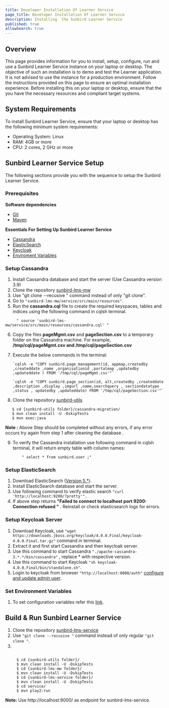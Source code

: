 ```yaml
---
title: Developer Installation Of Learner Service
page_title: Developer Installation Of Learner Service
description: Installing  the Sunbird Learner Service
published: true
allowSearch: true
---
```


## Overview

This page provides information for you to install, setup, configure, run and use a Sunbird Learner Service instance on your laptop or desktop. The objective of such an installation is to demo and test the Learner application. It is not advised to use the instance for a production environment. Follow the instructions provided on this page to ensure an optimal installation experience. Before installing this on your laptop or desktop, ensure that the you have the necessary resources and compliant target systems. 

## System Requirements

To install Sunbird Learner Service, ensure that your laptop or desktop has the following minimum system requirements:

- Operating System: Linux  
- RAM: 4GB or more
- CPU: 2 cores, 2 GHz or more


## Sunbird Learner Service Setup

The following sections provide you with the sequence to setup the Sunbird Learner Service. 

### Prerequisites

**Software dependencies**
	
   * [Git](https://git-scm.com/book/en/v2/Getting-Started-Installing-Git)
   * [Maven](https://maven.apache.org/install.html)

**Essentials For Setting Up Sunbird Learner Service**
	
   * [Cassandra](developer-docs/installation/lms_service/#setup-cassandra) 
   * [ElasticSearch](developer-docs/installation/lms_service/#setup-elasticsearch)
   * [Keycloak](developer-docs/installation/lms_service/#setup-keycloak)
   * [Enviroment Variables](developer-docs/installation/lms_service/#set-env)
   

### Setup Cassandra <a name="setup-cassandra"></a>

1. Install Cassandra database and start the server (Use Cassandra version 3.9)
2. Clone the repository [sunbird-lms-mw](https://github.com/project-sunbird/sunbird-lms-mw)
3. Use "git clone --recusive " command instead of only "git clone".
4. Go to `"sunbird-lms-mw/service/src/main/resources"`.
5. Run the **cassandra.cql** file to create the required keyspaces, tables and indices using the following command in cqlsh terminal.

  `     " source 'sunbird-lms-mw/service/src/main/resources/cassandra.cql' "`
         
 
   
6. Copy the files **pageMgmt.csv** and **pageSection.csv** to a temporary folder on the Cassandra machine. For example, **/tmp/cql/pageMgmt.csv and /tmp/cql/pageSection.csv**
7. Execute the below commands in the terminal: 
 
       `cqlsh -e "COPY sunbird.page_management(id, appmap,createdby ,createddate ,name ,organisationid ,portalmap ,updatedby ,updateddate ) FROM '/tmp/cql/pageMgmt.csv'"`

       `cqlsh -e "COPY sunbird.page_section(id, alt,createdby ,createddate ,description ,display ,imgurl ,name,searchquery , sectiondatatype ,status , updatedby ,updateddate) FROM '/tmp/cql/pageSection.csv'"`

       

8. Clone the repository [sunbird-utils](https://github.com/project-sunbird/sunbird-utils)

  ```
     $ cd {sunbird-utils folder}/cassandra-migration/
     $ mvn clean install -U -DskipTests
     $ mvn exec:java
  ```
  **Note :** Above Step  should be completed without any errors, if any error occurs try again from step 1 after cleaning the database .
  
9. To verify the Cassandra installation use following command in cqlsh terminal, it will return empty table with column names:
 
    ```  
        " select * from sunbird.user ;"
    
    ```

### Setup ElasticSearch<a name="setup-elasticsearch"></a>

1. Download ElasticSearch ([Version 5.*]("https://www.elastic.co/downloads/elasticsearch")).
2. Install ElasticSearch database and start the server.
3. Use following command to verify elastic search 
 `
 "curl 'http://localhost:9200/?pretty'".
 `
4. If above step returns **"Failed to connect to localhost port 9200: Connection refused "** . Reinstall or check elasticsearch logs for errors.


### Setup Keycloak Server<a name="setup-keycloak"></a>

1. Download Keycloak, use `"wget https://downloads.jboss.org/keycloak/4.0.0.Final/keycloak-4.0.0.Final.tar.gz"` command in terminal.
2. Extract it and first start Cassandra and then keycloak server.
3. Use this command to start Cassandra `"./apache-cassandra-3.*.*/bin/cassandra"` , replace * with respective version.
4. Use this command to start Keycloak `"sh keycloak-4.0.0.Final/bin/standalone.sh"`.
3. Login to keycloak from browser `"http://localhost:8080/auth"` [configure and update admin user](https://www.keycloak.org/docs/3.2/getting_started/topics/first-boot/initial-user.html).

### Set Environment Variables<a name="set-env"></a>

1. To set configuration variables refer this [link](http://docs.sunbird.org/latest/developer-docs/configuring_sunbird/env_variables_lms/).
 

## Build & Run Sunbird Learner Service

1. Clone the repository [sunbird-lms-service](https://github.com/project-sunbird/sunbird-lms-service)
2. Use `"git clone --recusive "` command instead of only regular `"git clone "`.
3. 
```
   
     $ cd {sunbird-utils folder}/
     $ mvn clean install -U -DskipTests
     $ cd {sunbird-lms-mw folder}/
     $ mvn clean install -U -DskipTests
     $ cd {sunbird-lms-service folder}/
     $ mvn clean install -U -DskipTests
     $ cd service/
     $ mvn play2:run
```


**Note:**   Use http://localhost:9000/ as endpoint for sunbird-lms-service.
